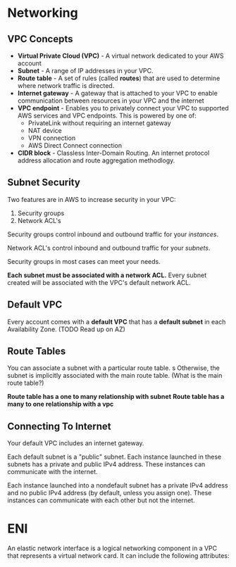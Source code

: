 # Networking

## VPC Concepts

* **Virtual Private Cloud (VPC)** - A virtual network dedicated to your AWS account
* **Subnet** - A range of IP addresses in your VPC.
* **Route table** - A set of rules (called **routes**) that are used to determine where network traffic is directed.
* **Internet gateway** - A gateway that is attached to your VPC to enable communication between resources in your VPC and the internet
* **VPC endpoint** - Enables you to privately connect your VPC to supported AWS services and VPC endpoints. This is powered by one of:
    * PrivateLink without requiring an internet gateway
    * NAT device
    * VPN connection
    * AWS Direct Connect connection
* **CIDR block** - Classless Inter-Domain Routing. An internet protocol address allocation and route aggregation methodlogy.

## Subnet Security

Two features are in AWS to increase security in your VPC:

1. Security groups
1. Network ACL's

Security groups control inbound and outbound traffic for your *instances*.

Network ACL's control inbound and outbound traffic for your *subnets*.

Security groups in most cases can meet your needs.

**Each subnet must be associated with a network ACL.** Every subnet created will be associated with the VPC's default network ACL.

## Default VPC

Every account comes with a **default VPC** that has a **default subnet** in each Availability Zone. (TODO Read up on AZ)

## Route Tables

You can associate a subnet with a particular route table.
s
Otherwise, the subnet is implicitly associated with the main route table. (What is the main route table?)

**Route table has a one to many relationship with subnet**
**Route table has a many to one relationship with a vpc**

## Connecting To Internet

Your default VPC includes an internet gateway.

Each default subnet is a "public" subnet. Each instance launched in these subnets has a private and public IPv4 address. These instances can communicate with the internet.

Each instance launched into a nondefault subnet has a private IPv4 address and no public IPv4 address (by default, unless you assign one). These instances can communicate with each other but not the internet.

# ENI

An elastic network interface is a logical networking component in a VPC that represents a virtual network card. It can include the following attributes:

